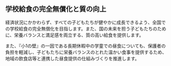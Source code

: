 ## 学校給食の完全無償化と質の向上

経済状況にかかわらず、すべての子どもたちが健やかに成長できるよう、全国での学校給食の完全無償化を目指します。また、国の未来を担う子どもたちのために、栄養バランスと満足感を両立する、質の高い給食を提供します。

また、『小1の壁』の一因である長期休暇中の学童での昼食についても、保護者の負担を軽減し、子どもたちに栄養バランスのとれた温かい食事を提供するため、地域の飲食店等と連携した昼食提供の仕組みづくりを推進します。
